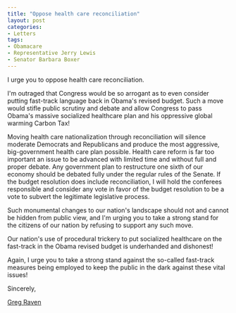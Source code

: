 ```yaml
---
title: "Oppose health care reconciliation"
layout: post
categories:
- Letters
tags:
- Obamacare
- Representative Jerry Lewis
- Senator Barbara Boxer
---
```


I urge you to oppose health care reconciliation.  
  
I'm outraged that Congress would be so arrogant as to even consider putting fast-track language back in Obama's revised budget. Such a move would stifle public scrutiny and debate and allow Congress to pass Obama's massive socialized healthcare plan and his oppressive global warming Carbon Tax!

Moving health care nationalization through reconciliation will silence moderate Democrats and Republicans and produce the most aggressive, big-government health care plan possible. Health care reform is far too important an issue to be advanced with limited time and without full and proper debate. Any government plan to restructure one sixth of our economy should be debated fully under the regular rules of the Senate. If the budget resolution does include reconciliation, I will hold the conferees responsible and consider any vote in favor of the budget resolution to be a vote to subvert the legitimate legislative process.

Such monumental changes to our nation's landscape should not and cannot be hidden from public view, and I'm urging you to take a strong stand for the citizens of our nation by refusing to support any such move.

Our nation's use of procedural trickery to put socialized healthcare on the fast-track in the Obama revised budget is underhanded and dishonest!

Again, I urge you to take a strong stand against the so-called fast-track measures being employed to keep the public in the dark against these vital issues!

Sincerely,

[Greg Raven](https://www.gregraven.org/)